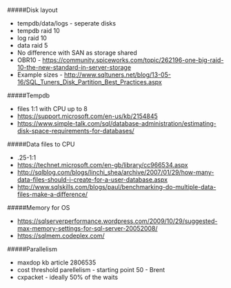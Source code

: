 #####Disk layout
* tempdb/data/logs - seperate disks
* tempdb raid 10
* log raid 10
* data raid 5
* No difference with SAN as storage shared
* OBR10 - https://community.spiceworks.com/topic/262196-one-big-raid-10-the-new-standard-in-server-storage
* Example sizes - http://www.sqltuners.net/blog/13-05-16/SQL_Tuners_Disk_Partition_Best_Practices.aspx

#####Tempdb
* files 1:1 with CPU up to 8
* https://support.microsoft.com/en-us/kb/2154845
* https://www.simple-talk.com/sql/database-administration/estimating-disk-space-requirements-for-databases/

#####Data files to CPU
* .25-1:1 
* https://technet.microsoft.com/en-gb/library/cc966534.aspx
* http://sqlblog.com/blogs/linchi_shea/archive/2007/01/29/how-many-data-files-should-i-create-for-a-user-database.aspx
* http://www.sqlskills.com/blogs/paul/benchmarking-do-multiple-data-files-make-a-difference/

#####Memory for OS
* https://sqlserverperformance.wordpress.com/2009/10/29/suggested-max-memory-settings-for-sql-server-20052008/
* https://sqlmem.codeplex.com/

#####Parallelism
* maxdop kb article 2806535
* cost threshold parellelism - starting point 50 - Brent
* cxpacket - ideally 50% of the waits
